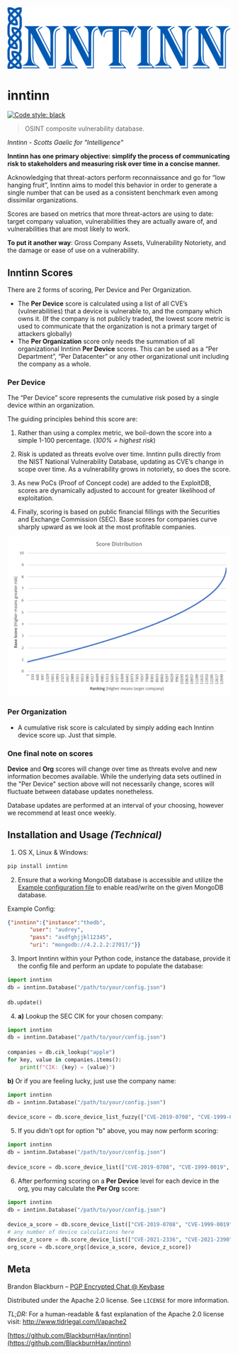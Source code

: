 [![Inntinn: Intelligence](https://github.com/BlackburnHax/inntinn/raw/main/docs/logo.png)](https://github.com/BlackburnHax/inntinn)

# inntinn
[![Code style: black](https://img.shields.io/badge/code%20style-black-000000.svg)](https://github.com/psf/black)
> OSINT composite vulnerability database.

_Inntinn - Scotts Gaelic for "Intelligence"_

**Inntinn has one primary objective: simplify the process of communicating risk to stakeholders and measuring risk over time in a concise manner.**

Acknowledging that threat-actors perform reconnaissance and go for “low hanging fruit”, Inntinn aims to model this behavior in order to generate a single number that can be used as a consistent benchmark even among dissimilar organizations.


Scores are based on metrics that more threat-actors are using to date: target company valuation, vulnerabilities they are actually aware of, and vulnerabilities that are most likely to work. 

**To put it another way**: Gross Company Assets, Vulnerability Notoriety, and the damage or ease of use on a vulnerability.

## Inntinn Scores
There are 2 forms of scoring, Per Device and Per Organization.

- The **Per Device** score is calculated using a list of all CVE’s (vulnerabilities) that a device is vulnerable to, and the company which owns it. (If the company is not publicly traded, the lowest score metric is used to communicate that the organization is not a primary target of attackers globally)
- The **Per Organization** score only needs the summation of all organizational Inntinn **Per Device** scores. This can be used as a “Per Department”, “Per Datacenter” or any other organizational unit including the company as a whole.


### Per Device
The “Per Device” score represents the cumulative risk posed by a single device within an organization.

The guiding principles behind this score are:

1) Rather than using a complex metric, we boil-down the score into a simple 1-100 percentage. (_100% = highest risk_)

2) Risk is updated as threats evolve over time. Inntinn pulls directly from the NIST National Vulnerability Database, updating as CVE’s change in scope over time. As a vulnerability grows in notoriety, so does the score.

3) As new PoCs (Proof of Concept code) are added to the ExploitDB, scores are dynamically adjusted to account for greater likelihood of exploitation.

4) Finally, scoring is based on public financial fillings with the Securities and Exchange Commission (SEC). Base scores for companies curve sharply upward as we look at the most profitable companies.


![Score Distribution](https://github.com/BlackburnHax/inntinn/raw/main/docs/score-dist.png)

### Per Organization
- A cumulative risk score is calculated by simply adding each Inntinn device score up. Just that simple.

### One final note on scores
**Device** and **Org** scores will change over time as threats evolve and new information becomes available. While the underlying data sets outlined in the "Per Device" section above will not necessarily change, scores will fluctuate between database updates nonetheless.

Database updates are performed at an interval of your choosing, however we recommend at least once weekly.

## Installation and Usage _(Technical)_

1) OS X, Linux & Windows:

```sh
pip install inntinn
```
2) Ensure that a working MongoDB database is accessible and utilize the [Example configuration file](https://github.com/BlackburnHax/inntinn/blob/main/example_config.json) to enable read/write on the given MongoDB database.

Example Config:
```json
{"inntinn":{"instance":"thedb",
       "user": "audrey",
       "pass": "asdfghjjkl12345",
       "uri": "mongodb://4.2.2.2:27017/"}}
```
3) Import Inntinn within your Python code, instance the database, provide it the config file and perform an update to populate the database:
```python
import inntinn
db = inntinn.Database("/path/to/your/config.json")

db.update()
```
4) **a)** Lookup the SEC CIK for your chosen company:
```python
import inntinn
db = inntinn.Database("/path/to/your/config.json")

companies = db.cik_lookup("apple")
for key, value in companies.items():
    print(f"CIK: {key} = {value}")
```

**b)** Or if you are feeling lucky, just use the company name:
```python
import inntinn
db = inntinn.Database("/path/to/your/config.json")

device_score = db.score_device_list_fuzzy(["CVE-2019-0708", "CVE-1999-0019", "CVE-2018-0840", "CVE-2021-22721", "CVE-2021-3619"], "Apple Inc")
```

5) If you didn't opt for option "b" above, you may now perform scoring:
```python
import inntinn
db = inntinn.Database("/path/to/your/config.json")

device_score = db.score_device_list(["CVE-2019-0708", "CVE-1999-0019", "CVE-2018-0840", "CVE-2021-22721", "CVE-2021-3619"], 320193)
```

6) After performing scoring on a **Per Device** level for each device in the org, you may calculate the **Per Org** score:
```python
import inntinn
db = inntinn.Database("/path/to/your/config.json")

device_a_score = db.score_device_list(["CVE-2019-0708", "CVE-1999-0019", "CVE-2018-0840", "CVE-2021-22721", "CVE-2021-3619"], 320193)
# any number of device calculations here
device_z_score = db.score_device_list(["CVE-2021-2336", "CVE-2021-2390", "CVE-2018-0840", "CVE-2019-0708"], 320193)
org_score = db.score_org([device_a_score, device_z_score])
```
## Meta

Brandon Blackburn – [PGP Encrypted Chat @ Keybase](https://keybase.io/blackburnhax/chat)

Distributed under the Apache 2.0 license. See ``LICENSE`` for more information.

_TL;DR:_
For a human-readable & fast explanation of the Apache 2.0 license visit:  http://www.tldrlegal.com/l/apache2


[https://github.com/BlackburnHax/inntinn](https://github.com/BlackburnHax/inntinn)